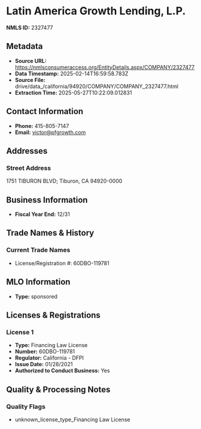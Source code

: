 # Latin America Growth Lending, L.P.

**NMLS ID:** 2327477

## Metadata
- **Source URL:** https://nmlsconsumeraccess.org/EntityDetails.aspx/COMPANY/2327477
- **Data Timestamp:** 2025-02-14T16:59:58.783Z
- **Source File:** drive/data_/california/94920/COMPANY/COMPANY_2327477.html
- **Extraction Time:** 2025-05-27T10:22:09.012831

## Contact Information
- **Phone:** 415-805-7147
- **Email:** victor@pfgrowth.com

## Addresses
### Street Address
1751 TIBURON BLVD; Tiburon, CA 94920-0000

## Business Information
- **Fiscal Year End:** 12/31

## Trade Names & History
### Current Trade Names
- License/Registration #: 60DBO-119781

## MLO Information
- **Type:** sponsored

## Licenses & Registrations

### License 1
- **Type:** Financing Law License
- **Number:** 60DBO-119781
- **Regulator:** California - DFPI
- **Issue Date:** 01/28/2021
- **Authorized to Conduct Business:** Yes

## Quality & Processing Notes
### Quality Flags
- unknown_license_type_Financing Law License

